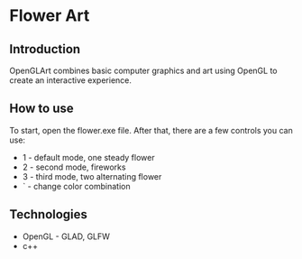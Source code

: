 # Flower Art
## Introduction
OpenGLArt combines basic computer graphics and art using OpenGL to create an interactive experience.

## How to use
To start, open the flower.exe file. After that, there are a few controls you can use:
 - 1 - default mode, one steady flower <br />
 - 2 - second mode, fireworks <br />
 - 3 - third mode, two alternating flower <br />
 - ` - change color combination

## Technologies
 - OpenGL - GLAD, GLFW
 - c++
